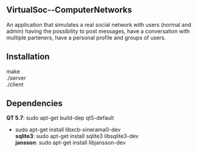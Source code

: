 ## VirtualSoc--ComputerNetworks
An application that simulates a real social network with users (normal and admin) having the possibility to post messages, have a conversation with multiple parteners, have a personal profile and groups of users.

## Installation
make  
./server  
./client  

## Dependencies
**QT 5.7**: sudo apt-get build-dep qt5-default  
  * sudo apt-get install libxcb-xinerama0-dev  
**sqlite3**: sudo apt-get install sqlite3 libsqlite3-dev  
**jansson**: sudo apt-get install libjansson-dev  
